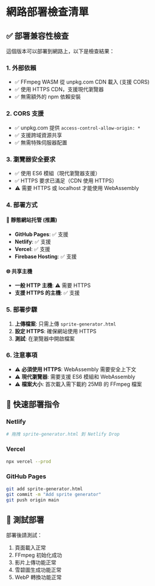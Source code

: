 # 網路部署檢查清單

## ✅ 部署兼容性檢查

這個版本可以部署到網路上，以下是檢查結果：

### 1. 外部依賴
- ✅ FFmpeg WASM 從 unpkg.com CDN 載入 (支援 CORS)
- ✅ 使用 HTTPS CDN，支援現代瀏覽器
- ✅ 無需額外的 npm 依賴安裝

### 2. CORS 支援
- ✅ unpkg.com 提供 `access-control-allow-origin: *`
- ✅ 支援跨域資源共享
- ✅ 無需特殊伺服器配置

### 3. 瀏覽器安全要求
- ✅ 使用 ES6 模組（現代瀏覽器支援）
- ✅ HTTPS 要求已滿足（CDN 使用 HTTPS）
- ⚠️ 需要 HTTPS 或 localhost 才能使用 WebAssembly

### 4. 部署方式

#### 🚀 靜態網站托管 (推薦)
- **GitHub Pages**: ✅ 支援
- **Netlify**: ✅ 支援  
- **Vercel**: ✅ 支援
- **Firebase Hosting**: ✅ 支援

#### 🌐 共享主機
- **一般 HTTP 主機**: ⚠️ 需要 HTTPS
- **支援 HTTPS 的主機**: ✅ 支援

### 5. 部署步驟

1. **上傳檔案**: 只需上傳 `sprite-generator.html`
2. **設定 HTTPS**: 確保網站使用 HTTPS
3. **測試**: 在瀏覽器中開啟檔案

### 6. 注意事項

- ⚠️ **必須使用 HTTPS**: WebAssembly 需要安全上下文
- ⚠️ **現代瀏覽器**: 需要支援 ES6 模組和 WebAssembly
- ⚠️ **檔案大小**: 首次載入需下載約 25MB 的 FFmpeg 檔案

## 🎯 快速部署指令

### Netlify
```bash
# 拖拽 sprite-generator.html 到 Netlify Drop
```

### Vercel
```bash
npx vercel --prod
```

### GitHub Pages
```bash
git add sprite-generator.html
git commit -m "Add sprite generator"
git push origin main
```

## 🔧 測試部署

部署後請測試：
1. 頁面載入正常
2. FFmpeg 初始化成功
3. 影片上傳功能正常
4. 雪碧圖生成功能正常
5. WebP 轉換功能正常
